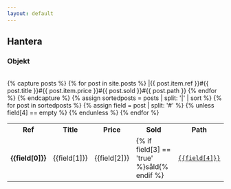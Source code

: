 ```yaml
---
layout: default
---
```

<h2 class="category">Hantera</h2>

<h3 class="period">Objekt</h3>
<br/>
{% capture posts %}
  {% for post in site.posts %}
    |{{ post.item.ref }}#{{ post.title }}#{{ post.item.price }}#{{ post.sold }}#{{ post.path }}
  {% endfor %}
{% endcapture %}
{% assign sortedposts = posts | split: '|' | sort %}
<table class="vlines">
<tr>
  <th>Ref</th><th>Title</th><th>Price</th><th>Sold</td><th>Path</th>
</tr>
{% for post in sortedposts %}
  {% assign field = post | split: '#' %}
  {% unless field[4] == empty %}
<tr>
  <td><b>{{field[0]}}</b></td>
  <td>{{field[1]}}</td>
  <td>{{field[2]}}</td>
  <td>{% if field[3] == 'true' %}<span class="sold">såld</span>{% endif %}</td>
  <td><a href='https://github.com/tigerstromsantik/tigerstromsantik.github.io/edit/master/{{field[4]}}'><code>{{field[4]}}</code></a></td>
</tr>
{% endunless %}
{% endfor %}
</table>
